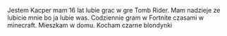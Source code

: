 Jestem Kacper mam 16 lat lubie grac w gre  Tomb Rider. Mam nadzieje ze lubicie mnie bo ja lubie was. Codziennie gram w Fortnite czasami w minecraft. Mieszkam w domu. Kocham czarne blondynki
